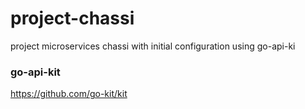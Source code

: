 # project-chassi

project microservices chassi with initial configuration using go-api-ki

### go-api-kit
 https://github.com/go-kit/kit


